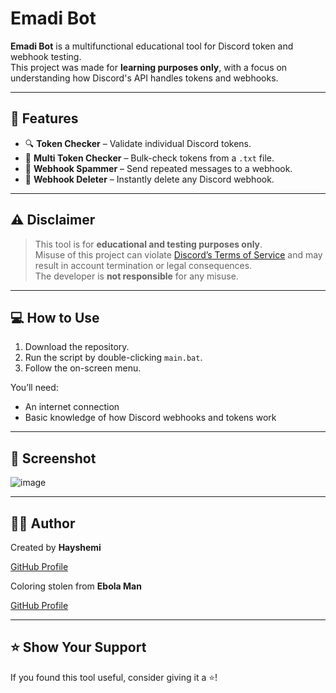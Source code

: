 # Emadi Bot

**Emadi Bot** is a multifunctional educational tool for Discord token and webhook testing.  
This project was made for **learning purposes only**, with a focus on understanding how Discord's API handles tokens and webhooks.

---

## 🧰 Features

- 🔍 **Token Checker** – Validate individual Discord tokens.
- 📁 **Multi Token Checker** – Bulk-check tokens from a `.txt` file.
- 🧨 **Webhook Spammer** – Send repeated messages to a webhook.
- 🧹 **Webhook Deleter** – Instantly delete any Discord webhook.

---

## ⚠️ Disclaimer

> This tool is for **educational and testing purposes only**.  
> Misuse of this project can violate [Discord’s Terms of Service](https://discord.com/terms) and may result in account termination or legal consequences.  
> The developer is **not responsible** for any misuse.

---

## 💻 How to Use

1. Download the repository.
2. Run the script by double-clicking `main.bat`.
4. Follow the on-screen menu.

You’ll need:
- An internet connection
- Basic knowledge of how Discord webhooks and tokens work

---

## 📸 Screenshot

![image](https://github.com/user-attachments/assets/4c147147-84d0-40e4-88a3-6318fe6606e9)

---

## 👨‍💻 Author

Created by **Hayshemi**

[GitHub Profile](https://github.com/hayshemi)

Coloring stolen from **Ebola Man**

[GitHub Profile](https://github.com/EbolaMan-YT)

---

## ⭐ Show Your Support

If you found this tool useful, consider giving it a ⭐!
